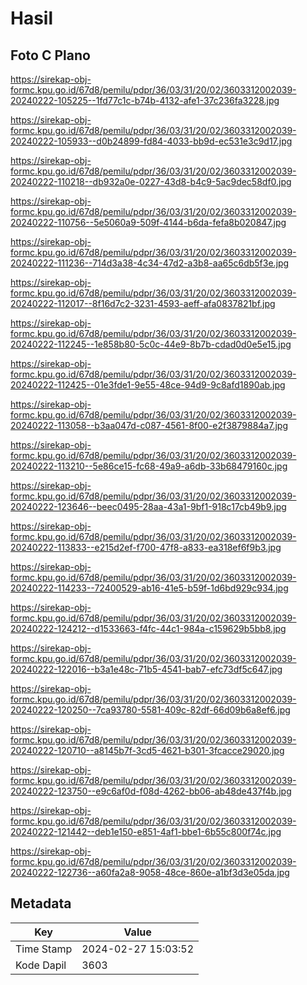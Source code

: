 # Hasil

## Foto C Plano

https://sirekap-obj-formc.kpu.go.id/67d8/pemilu/pdpr/36/03/31/20/02/3603312002039-20240222-105225--1fd77c1c-b74b-4132-afe1-37c236fa3228.jpg

https://sirekap-obj-formc.kpu.go.id/67d8/pemilu/pdpr/36/03/31/20/02/3603312002039-20240222-105933--d0b24899-fd84-4033-bb9d-ec531e3c9d17.jpg

https://sirekap-obj-formc.kpu.go.id/67d8/pemilu/pdpr/36/03/31/20/02/3603312002039-20240222-110218--db932a0e-0227-43d8-b4c9-5ac9dec58df0.jpg

https://sirekap-obj-formc.kpu.go.id/67d8/pemilu/pdpr/36/03/31/20/02/3603312002039-20240222-110756--5e5060a9-509f-4144-b6da-fefa8b020847.jpg

https://sirekap-obj-formc.kpu.go.id/67d8/pemilu/pdpr/36/03/31/20/02/3603312002039-20240222-111236--714d3a38-4c34-47d2-a3b8-aa65c6db5f3e.jpg

https://sirekap-obj-formc.kpu.go.id/67d8/pemilu/pdpr/36/03/31/20/02/3603312002039-20240222-112017--8f16d7c2-3231-4593-aeff-afa0837821bf.jpg

https://sirekap-obj-formc.kpu.go.id/67d8/pemilu/pdpr/36/03/31/20/02/3603312002039-20240222-112245--1e858b80-5c0c-44e9-8b7b-cdad0d0e5e15.jpg

https://sirekap-obj-formc.kpu.go.id/67d8/pemilu/pdpr/36/03/31/20/02/3603312002039-20240222-112425--01e3fde1-9e55-48ce-94d9-9c8afd1890ab.jpg

https://sirekap-obj-formc.kpu.go.id/67d8/pemilu/pdpr/36/03/31/20/02/3603312002039-20240222-113058--b3aa047d-c087-4561-8f00-e2f3879884a7.jpg

https://sirekap-obj-formc.kpu.go.id/67d8/pemilu/pdpr/36/03/31/20/02/3603312002039-20240222-113210--5e86ce15-fc68-49a9-a6db-33b68479160c.jpg

https://sirekap-obj-formc.kpu.go.id/67d8/pemilu/pdpr/36/03/31/20/02/3603312002039-20240222-123646--beec0495-28aa-43a1-9bf1-918c17cb49b9.jpg

https://sirekap-obj-formc.kpu.go.id/67d8/pemilu/pdpr/36/03/31/20/02/3603312002039-20240222-113833--e215d2ef-f700-47f8-a833-ea318ef6f9b3.jpg

https://sirekap-obj-formc.kpu.go.id/67d8/pemilu/pdpr/36/03/31/20/02/3603312002039-20240222-114233--72400529-ab16-41e5-b59f-1d6bd929c934.jpg

https://sirekap-obj-formc.kpu.go.id/67d8/pemilu/pdpr/36/03/31/20/02/3603312002039-20240222-124212--d1533663-f4fc-44c1-984a-c159629b5bb8.jpg

https://sirekap-obj-formc.kpu.go.id/67d8/pemilu/pdpr/36/03/31/20/02/3603312002039-20240222-122016--b3a1e48c-71b5-4541-bab7-efc73df5c647.jpg

https://sirekap-obj-formc.kpu.go.id/67d8/pemilu/pdpr/36/03/31/20/02/3603312002039-20240222-120250--7ca93780-5581-409c-82df-66d09b6a8ef6.jpg

https://sirekap-obj-formc.kpu.go.id/67d8/pemilu/pdpr/36/03/31/20/02/3603312002039-20240222-120710--a8145b7f-3cd5-4621-b301-3fcacce29020.jpg

https://sirekap-obj-formc.kpu.go.id/67d8/pemilu/pdpr/36/03/31/20/02/3603312002039-20240222-123750--e9c6af0d-f08d-4262-bb06-ab48de437f4b.jpg

https://sirekap-obj-formc.kpu.go.id/67d8/pemilu/pdpr/36/03/31/20/02/3603312002039-20240222-121442--deb1e150-e851-4af1-bbe1-6b55c800f74c.jpg

https://sirekap-obj-formc.kpu.go.id/67d8/pemilu/pdpr/36/03/31/20/02/3603312002039-20240222-122736--a60fa2a8-9058-48ce-860e-a1bf3d3e05da.jpg


## Metadata

| Key        | Value               |
| ---------- | ------------------- |
| Time Stamp | 2024-02-27 15:03:52 |
| Kode Dapil | 3603                |



